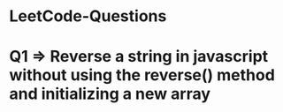 # LeetCode-Questions

# Q1 => Reverse a string in javascript without using the reverse() method and initializing a new array
